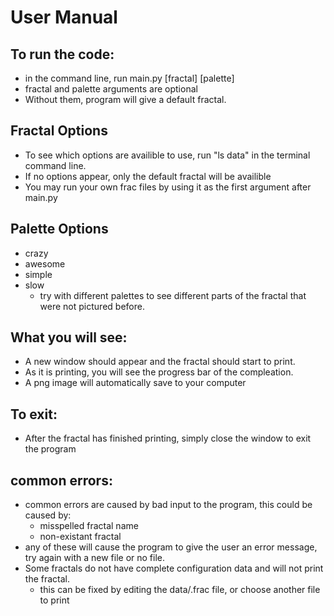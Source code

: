 # User Manual

## To run the code:
* in the command line, run main.py [fractal] [palette]
* fractal and palette arguments are optional
* Without them, program will give a default fractal.

## Fractal Options
* To see which options are availible to use, run "ls data" in the terminal command line.
* If no options appear, only the default fractal will be availible
* You may run your own frac files by using it as the first argument after main.py

## Palette Options
* crazy
* awesome
* simple
* slow
  * try with different palettes to see different parts of the fractal that were not pictured before.

## What you will see:
* A new window should appear and the fractal should start to print.
* As it is printing, you will see the progress bar of the compleation.
* A png image will automatically save to your computer

## To exit:
* After the fractal has finished printing, simply close the window to exit the program

## common errors:
* common errors are caused by bad input to the program, this could be caused by:
    * misspelled fractal name
    * non-existant fractal
* any of these will cause the program to give the user an error message, try again with a new file or no file.
* Some fractals do not have complete configuration data and will not print the fractal.
  * this can be fixed by editing the data/.frac file, or choose another file to print
  


